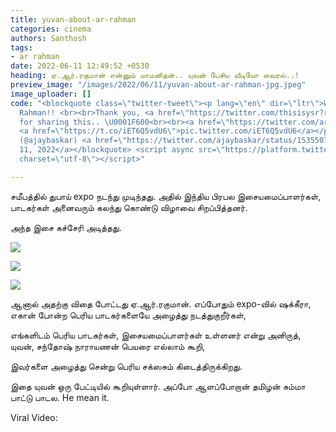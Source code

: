 ```yaml
---
title: yuvan-about-ar-rahman
categories: cinema
authors: Santhosh
tags:
- ar rahman
date: 2022-06-11 12:49:52 +0530
heading: ஏ.ஆர்.ரகுமான் என்னும் மாமனிதன்.. யுவன் பேசிய வீடியோ வைரல்..!
preview_image: "/images/2022/06/11/yuvan-about-ar-rahman-jpg.jpeg"
image_uploader: []
code: "<blockquote class=\"twitter-tweet\"><p lang=\"en\" dir=\"ltr\">Why Rahman is
  Rahman!! <br><br>Thank you, ⁦<a href=\"https://twitter.com/thisisysr?ref_src=twsrc%5Etfw\">@thisisysr</a>⁩
  for sharing this.. \U0001F600<br><br>⁦<a href=\"https://twitter.com/arrahman?ref_src=twsrc%5Etfw\">@arrahman</a>⁩
  <a href=\"https://t.co/iET6Q5vdU6\">pic.twitter.com/iET6Q5vdU6</a></p>&mdash; AB
  (@ajaybaskar) <a href=\"https://twitter.com/ajaybaskar/status/1535507119692128256?ref_src=twsrc%5Etfw\">June
  11, 2022</a></blockquote> <script async src=\"https://platform.twitter.com/widgets.js\"
  charset=\"utf-8\"></script>"

---
```

சமீபத்தில் துபாய் expo நடந்து முடிந்தது. அதில் இந்திய பிரபல இசையமைப்பாளர்கள், பாடகர்கள் அனைவரும் கலந்து கொண்டு விழாவை சிறப்பித்தனர்.

 அந்த இசை கச்சேரி  அடித்தது.

![](/images/2022/06/11/arrahman-dubai-expo-png.jpeg)

![](/images/2022/06/11/arrahman-dubai-expo-2-png.jpeg)

![](/images/2022/06/11/arrahman-dubai-expo-1-png.jpeg)

ஆனால் அதற்கு விதை போட்டது ஏ.ஆர்.ரகுமான். எப்போதும் expo-வில் ஷக்கீரா, எகான் போன்ற பெரிய பாடகர்களையே அழைத்து நடத்துகுறீர்கள்,

எங்களிடம் பெரிய பாடகர்கள், இசையமைப்பாளர்கள் உள்ளனர் என்று அனிருத், யுவன், சந்தோஷ் நாராயணன் பெயரை எல்லாம் கூறி,

இவர்களை அழைத்து சென்று பெரிய சக்ஸசும் கிடைத்திருக்கிறது.

இதை யுவன் ஒரு பேட்டியில் கூறியுள்ளார். அப்போ ஆளப்போறான் தமிழன் சும்மா பாட்டு பாடல. He mean it.

Viral Video:
